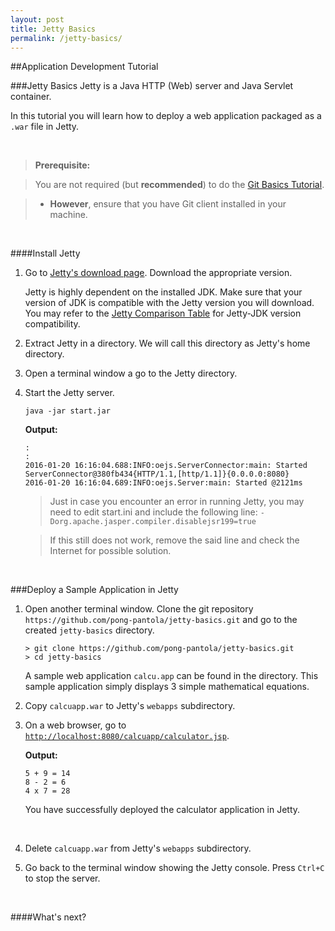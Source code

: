 ```yaml
---
layout: post
title: Jetty Basics
permalink: /jetty-basics/
---
```


##Application Development Tutorial

###Jetty Basics
Jetty is a Java HTTP (Web) server and Java Servlet container. 

In this tutorial you will learn how to deploy a web application packaged as a `.war` file in Jetty.

<br>

>**Prerequisite:**

>You are not required (but **recommended**) to do  the [Git Basics Tutorial](/git-basics).

>- **However**, ensure that you have Git client installed in your machine.







<br>


####Install Jetty


1. Go to [Jetty's download page](http://download.eclipse.org/jetty/).  Download the appropriate version.

	Jetty is highly dependent on the installed JDK.  Make sure that your version of JDK is compatible with the Jetty version you will download.  You may refer to the [Jetty Comparison Table](https://wiki.eclipse.org/Jetty/Starting/Jetty_Version_Comparison_Table) for Jetty-JDK version compatibility.

1. Extract Jetty in a directory.  We will call this directory as Jetty's home directory.

1. Open a terminal window a go to the Jetty directory.

1. Start the Jetty server.

	```text
	java -jar start.jar
	```

	**Output:**

	```text
	:
	:
	2016-01-20 16:16:04.688:INFO:oejs.ServerConnector:main: Started ServerConnector@380fb434{HTTP/1.1,[http/1.1]}{0.0.0.0:8080}
	2016-01-20 16:16:04.689:INFO:oejs.Server:main: Started @2121ms
	```
	
	>Just in case you encounter an error in running Jetty, you may need to edit start.ini and include the following line:
	`-Dorg.apache.jasper.compiler.disablejsr199=true`
	
	>If this still does not work, remove the said line and check the Internet for possible solution.

	<br>

###Deploy a Sample Application in Jetty

1. Open another terminal window.  Clone the git repository `https://github.com/pong-pantola/jetty-basics.git` and go to the created `jetty-basics` directory.

	```text
	> git clone https://github.com/pong-pantola/jetty-basics.git
	> cd jetty-basics
	```

	A sample web application `calcu.app` can be found in the directory.  This sample application simply displays 3 simple mathematical equations.  

1. Copy `calcuapp.war` to Jetty's `webapps` subdirectory.

1. On a web browser, go to [`http://localhost:8080/calcuapp/calculator.jsp`](http://localhost:8080/calcuapp/calculator.jsp).

	**Output:**
		
	```text
	5 + 9 = 14
	8 - 2 = 6
	4 x 7 = 28 
	```

	You have successfully deployed the calculator application in Jetty.

	<br>
	
1. Delete `calcuapp.war` from Jetty's `webapps` subdirectory.

1. Go back to the terminal window showing the Jetty console.  Press `Ctrl+C` to stop the server.

	<br>

####What's next?



